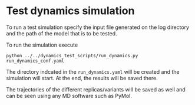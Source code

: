 # Test dynamics simulation

To run a test simulation specify the input file generated on the log directory and the path of the model that is to be tested.

To run the simulation execute

```python ../../dynamics_test_scripts/run_dynamics.py run_dynamics_conf.yaml```

The directory indcated in the `run_dynamics.yaml` will be created and the simulation will start. At the end, the results will be saved there.

The trajectories of the different replicas/variants will be saved as well and can be seen using any MD software such as PyMol.